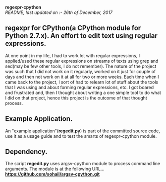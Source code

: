 **regexpr-cpython**    
_README, last updated on :- 26th of December, 2017_

regexpr for CPython(a CPython module for Python 2.7.x). An effort to edit text using regular expressions.  
---

At one point in my life, I had to work lot with regular expressions, I applied/used these regular expressions on streams of texts using grep and sed(may be few other tools, I do not remember). The nature of the project was such that I did not work on it regularly, worked on it just for couple of days and then not work on it at all for two or more weeks. Each time when I came back to the project, I sort of had to relearn lot of stuff about the tools that I was using and about forming regular expressions, etc. I got boared and frustrated and, then I thought about writing a one simple tool to do what I did on that project, hence this project is the outcome of that thought process. 

Example Application.
-----------------------
An \"example application\"(**regedit.py**) is part of the committed source code, use it as a usage guide and to test the smarts of regexpr-cpython module.

Dependency.
--------------
The script __regedit.py__ uses argsv-cpython module to process command line arguments. The module is at the following URL... __https://github.com/sohail/argsv-cpython.git__




